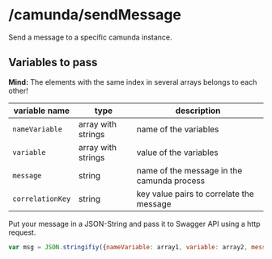# /camunda/sendMessage

Send a message to a specific camunda instance.

## Variables to pass

**Mind:** The elements with the same index in several arrays belongs to each other!

| variable name  | type | description |
| ------------- | ------------- | ------------- | 
| `nameVariable` | array with strings | name of the variables |
| `variable` | array with strings | value of the variables |
| `message` | string  | name of the message in the camunda process |
| `correlationKey` | string | key value pairs to correlate the message |


Put your message in a JSON-String and pass it to Swagger API using a http request.

```javascript
var msg = JSON.stringifiy({nameVariable: array1, variable: array2, message: variable1, correlationKey: variable2});
```
